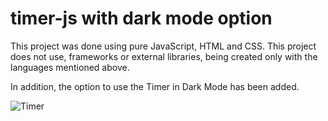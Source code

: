 # timer-js with dark mode option

This project was done using pure JavaScript, HTML and CSS. This project does not use, frameworks or external libraries, being created only with the languages ​​mentioned above.

In addition, the option to use the Timer in Dark Mode has been added.


![Timer](https://user-images.githubusercontent.com/58710976/76695442-30359b80-665e-11ea-9c1f-ef3e40a0bac8.gif)
